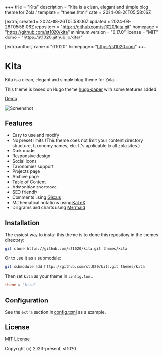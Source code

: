 
+++
title = "Kita"
description = "Kita is a clean, elegant and simple blog theme for Zola."
template = "theme.html"
date = 2024-08-26T05:58:06Z

[extra]
created = 2024-08-26T05:58:06Z
updated = 2024-08-26T05:58:06Z
repository = "https://github.com/st1020/kita.git"
homepage = "https://github.com/st1020/kita"
minimum_version = "0.17.0"
license = "MIT"
demo = "https://st1020.github.io/kita/"

[extra.author]
name = "st1020"
homepage = "https://st1020.com"
+++        

# Kita

Kita is a clean, elegant and simple blog theme for Zola.

This theme is based on Hugo theme [hugo-paper](https://github.com/nanxiaobei/hugo-paper) with some features added.

[Demo](https://st1020.github.io/kita/)

![Screenshot](https://raw.githubusercontent.com/st1020/kita/main/screenshot.png)

## Features

- Easy to use and modify
- No preset limits (This theme does not limit your content directory structure, taxonomy names, etc. It's applicable to all zola sites.)
- Dark mode
- Responsive design
- Social icons
- Taxonomies support
- Projects page
- Archive page
- Table of Content
- Admonition shortcode
- SEO friendly
- Comments using [Giscus](https://giscus.app/)
- Mathematical notations using [KaTeX](https://katex.org/)
- Diagrams and charts using [Mermaid](https://mermaid.js.org/)

## Installation

The easiest way to install this theme is to clone this repository in the themes directory:

```sh
git clone https://github.com/st1020/kita.git themes/kita
```

Or to use it as a submodule:

```sh
git submodule add https://github.com/st1020/kita.git themes/kita
```

Then set `kita` as your theme in `config.toml`.

```toml
theme = "kita"
```

## Configuration

See the `extra` section in [config.toml](https://github.com/st1020/kita/blob/main/config.toml) as a example.

## License

[MIT License](https://github.com/st1020/kita/blob/main/LICENSE)

Copyright (c) 2023-present, st1020

        